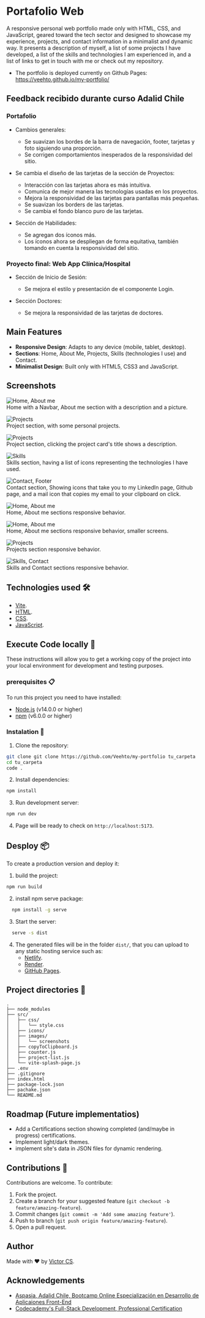 # Portafolio Web
A responsive personal web portfolio made only with HTML, CSS, and JavaScript, geared toward the tech sector and designed to showcase my experience, projects, and contact information in a minimalist and dynamic way. It presents a description of myself, a list of some projects I have developed, a list of the skills and technologies I am experienced in, and a list of links to get in touch with me or check out my repository.

* The portfolio is deployed currently on Github Pages: https://veehto.github.io/my-portfolio/


## Feedback recibido durante curso Adalid Chile
### Portafolio
* Cambios generales:
    - Se suavizan los bordes de la barra de navegación, footer, tarjetas y foto siguiendo una proporción.
    - Se corrigen comportamientos inesperados de la responsividad del sitio.

* Se cambia el diseño de las tarjetas de la sección de Proyectos:
    - Interacción con las tarjetas ahora es más intuitiva.
    - Comunica de mejor manera las tecnologías usadas en los proyectos.
    - Mejora la responsividad de las tarjetas para pantallas más pequeñas.
    - Se suavizan los borders de las tarjetas.
    - Se cambia el fondo blanco puro de las tarjetas.

* Sección de Habilidades:
    - Se agregan dos íconos más.
    - Los íconos ahora se despliegan de forma equitativa, también tomando en cuenta la responsividad del sitio.

### Proyecto final: Web App Clínica/Hospital
* Sección de Inicio de Sesión:
    - Se mejora el estilo y presentación de el componente Login.

* Sección Doctores:
    - Se mejora la responsividad de las tarjetas de doctores.


## Main Features
- **Responsive Design**: Adapts to any device (mobile, tablet, desktop).
- **Sections**: Home, About Me, Projects, Skills (technologies I use) and Contact.
- **Minimalist Design**: Built only with HTML5, CSS3 and JavaScript.


## Screenshots
![Home, About me](src/images/screenshots/1.png)<br>
Home with a Navbar, About me section with a description and a picture.

![Projects](src/images/screenshots/2.png)<br>
Project section, with some personal projects.

![Projects](src/images/screenshots/3.png)<br>
Project section, clicking the project card's title shows a description.

![Skills](src/images/screenshots/4.png)<br>
Skills section, having a list of icons representing the technologies I have used. 

![Contact, Footer](src/images/screenshots/5.png)<br>
Contact section, Showing icons that take you to my LinkedIn page, Github page, and a mail icon that copies my email to your clipboard on click.

![Home, About me](src/images/screenshots/6.png)<br>
Home, About me sections responsive behavior.

![Home, About me](src/images/screenshots/7.png)<br>
Home, About me sections responsive behavior, smaller screens.

![Projects](src/images/screenshots/8.png)<br>
Projects section responsive behavior.

![Skills, Contact](src/images/screenshots/9.png)<br>
Skills and Contact sections responsive behavior.


## Technologies used 🛠️
- [Vite](https://vitejs.dev/).
- [HTML](https://developer.mozilla.org/en-US/docs/Glossary/HTML5).
- [CSS](https://developer.mozilla.org/en-US/docs/Web/CSS).
- [JavaScript](https://developer.mozilla.org/en-US/docs/Web/JavaScript).


## Execute Code locally 🚀
These instructions will allow you to get a working copy of the project into your local environment for development and testing purposes.

### prerequisites 📋
To run this project you need to have installed:

- [Node.js](https://nodejs.org/) (v14.0.0 or higher)
- [npm](https://www.npmjs.com/) (v6.0.0 or higher)

### Instalation 🔧
1. Clone the repository:

```bash
git clone git clone https://github.com/Veehto/my-portfolio tu_carpeta
cd tu_carpeta
code .
```

2. Install dependencies:
```bash
npm install
```

3. Run development server:
```bash
npm run dev
```

4. Page will be ready to check on `http://localhost:5173`.


## Desploy 📦
To create a production version and deploy it:

1. build the project:

```bash
npm run build
```

2. install npm serve package:

```bash
  npm install -g serve
```

3. Start the server:

```bash
  serve -s dist
```

4. The generated files will be in the folder `dist/`, that you can upload to any static hosting service such as:
   - [Netlify](https://www.netlify.com/).
   - [Render](https://vercel.com/).
   - [GitHub Pages](https://pages.github.com/).


## Project directories 📁
```
.
├── node_modules
├── src/
│   ├── css/
│   │   └── style.css
│   ├── icons/
│   ├── images/
│   │   └── screenshots
│   ├── copyToClipboard.js
│   ├── counter.js
│   ├── project-list.js
│   └── vite-splash-page.js
├── .env
├── .gitignore
├── index.html
├── package-lock.json
├── pachake.json
└── README.md
```


## Roadmap (Future implementatios)
* Add a Certifications section showing completed (and/maybe in progress) certifications.
* Implement light/dark themes.
* implement site's data in JSON files for dynamic rendering.


## Contributions 🤝
Contributions are welcome. To contribute:

1. Fork the project.
2. Create a branch for your suggested feature (`git checkout -b feature/amazing-feature`).
3. Commit changes (`git commit -m 'Add some amazing feature'`).
4. Push to branch (`git push origin feature/amazing-feature`).
5. Open a pull request.


## Author
Made with ❤️ by [Victor CS](https://github.com/Veehto).

## Acknowledgements
- [Aspasia, Adalid Chile, Bootcamp Online Especialización en Desarrollo de Aplicaiones Front-End](https://www.corfo.cl/sites/becascapitalhumano/convocatorias/frontend_2024)
- [Codecademy's Full-Stack Development, Professional Certification](https://www.codecademy.com/learn/paths/full-stack-engineer-career-path)